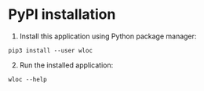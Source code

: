 # PyPI installation

  1. Install this application using Python package manager:
  ```
  pip3 install --user wloc
  ```
  2. Run the installed application:
  ```
  wloc --help
  ```
